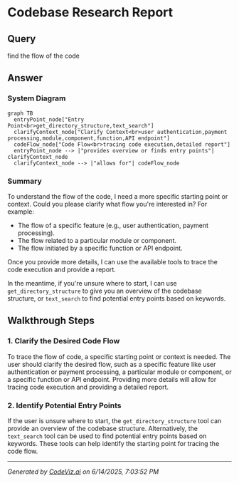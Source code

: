 # Codebase Research Report

## Query
find the flow of the code

## Answer
### System Diagram

```mermaid
graph TB
  entryPoint_node["Entry Point<br>get_directory_structure,text_search"]
  clarifyContext_node["Clarify Context<br>user authentication,payment processing,module,component,function,API endpoint"]
  codeFlow_node["Code Flow<br>tracing code execution,detailed report"]
  entryPoint_node --> |"provides overview or finds entry points"| clarifyContext_node
  clarifyContext_node --> |"allows for"| codeFlow_node
```

### Summary
To understand the flow of the code, I need a more specific starting point or context. Could you please clarify what flow you're interested in? For example:

*   The flow of a specific feature (e.g., user authentication, payment processing).
*   The flow related to a particular module or component.
*   The flow initiated by a specific function or API endpoint.

Once you provide more details, I can use the available tools to trace the code execution and provide a report.

In the meantime, if you're unsure where to start, I can use `get_directory_structure` to give you an overview of the codebase structure, or `text_search` to find potential entry points based on keywords.

## Walkthrough Steps

### 1. Clarify the Desired Code Flow
To trace the flow of code, a specific starting point or context is needed. The user should clarify the desired flow, such as a specific feature like user authentication or payment processing, a particular module or component, or a specific function or API endpoint. Providing more details will allow for tracing code execution and providing a detailed report.

### 2. Identify Potential Entry Points
If the user is unsure where to start, the `get_directory_structure` tool can provide an overview of the codebase structure. Alternatively, the `text_search` tool can be used to find potential entry points based on keywords. These tools can help identify the starting point for tracing the code flow.

---
*Generated by [CodeViz.ai](https://codeviz.ai) on 6/14/2025, 7:03:52 PM*
